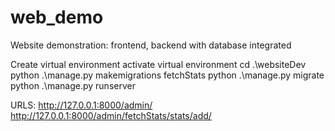 # web_demo
Website demonstration:  frontend, backend with database integrated

   Create virtual environment 
   activate virtual environment
   cd .\websiteDev\
   python .\manage.py makemigrations fetchStats
   python .\manage.py migrate
   python .\manage.py runserver

   URLS:
   http://127.0.0.1:8000/admin/
   http://127.0.0.1:8000/admin/fetchStats/stats/add/
